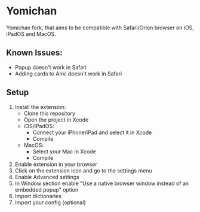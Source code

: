 # Yomichan

Yomichan fork, that aims to be compatible with Safari/Orion browser on iOS, iPadOS and MacOS.

## Known Issues:
   - Popup doesn't work in Safari
   - Adding cards to Anki doesn't work in Safari

## Setup
1. Install the extension:
   - Clone this repository
   - Open the project in Xcode
   - iOS/iPadOS:
      - Connect your iPhone/iPad and select it in Xcode
      - Compile
   - MacOS:
      - Select your Mac in Xcode
      - Compile
2. Enable extension in your browser
3. Click on the extension icon and go to the settings menu
4. Enable Advanced settings
5. In Window section enable "Use a native browser window instead of an embedded popup" option
6. Import dictionaries
7. Import your config (optional)
